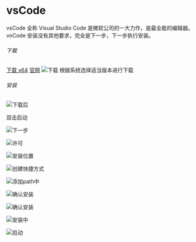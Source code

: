 # vsCode

vsCode 全称 Visual Studio Code 是微软公司的一大力作，是最全能的编辑器。
voCode 安装没有其他要求，完全是下一步，下一步执行安装。

###### 下载
[下载 x64](https://aka.ms/win32-x64-user-stable)
[官网](https://code.visualstudio.com/)
![下载](https://upload-images.jianshu.io/upload_images/2787821-3fe3ab0321dd5e1c.png?imageMogr2/auto-orient/strip%7CimageView2/2/w/1240)
根据系统选择适当版本进行下载

###### 安装
![下载后](https://upload-images.jianshu.io/upload_images/2787821-06e3ab38d48304d7.png?imageMogr2/auto-orient/strip%7CimageView2/2/w/1240)

双击启动

![下一步](https://upload-images.jianshu.io/upload_images/2787821-af8c1a241f9b525c.png?imageMogr2/auto-orient/strip%7CimageView2/2/w/1240)

![许可](https://upload-images.jianshu.io/upload_images/2787821-14a2e3e96105e230.png?imageMogr2/auto-orient/strip%7CimageView2/2/w/1240)

![安装位置](https://upload-images.jianshu.io/upload_images/2787821-94496df08d297cfc.png?imageMogr2/auto-orient/strip%7CimageView2/2/w/1240)

![创建快捷方式](https://upload-images.jianshu.io/upload_images/2787821-635f66811989df42.png?imageMogr2/auto-orient/strip%7CimageView2/2/w/1240)

![添加path中](https://upload-images.jianshu.io/upload_images/2787821-ed8b75c97cfff95c.png?imageMogr2/auto-orient/strip%7CimageView2/2/w/1240)

![确认安装](https://upload-images.jianshu.io/upload_images/2787821-d2665de51d652072.png?imageMogr2/auto-orient/strip%7CimageView2/2/w/1240)

![确认安装](https://upload-images.jianshu.io/upload_images/2787821-7ffbe914eab2fc65.png?imageMogr2/auto-orient/strip%7CimageView2/2/w/1240)

![安装中](https://upload-images.jianshu.io/upload_images/2787821-a09e321a796f0635.png?imageMogr2/auto-orient/strip%7CimageView2/2/w/1240)

![启动](https://upload-images.jianshu.io/upload_images/2787821-16aacbe33596c549.png?imageMogr2/auto-orient/strip%7CimageView2/2/w/1240)
